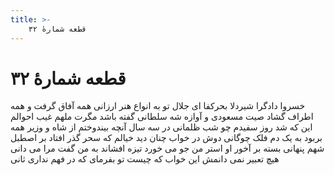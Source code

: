 ```yaml
---
title: >-
    قطعه شمارهٔ ۳۲
---
```

# قطعه شمارهٔ ۳۲

خسروا دادگرا شیردلا بحرکفا
ای جلال تو به انواع هنر ارزانی
همه آفاق گرفت و همه اطراف گشاد
صیت مسعودی و آوازه شه سلطانی
گفته باشد مگرت ملهم غیب احوالم
این که شد روز سفیدم چو شب ظلمانی
در سه سال آنچه بیندوختم از شاه و وزیر
همه بربود به یک دم فلک چوگانی
دوش در خواب چنان دید خیالم که سحر
گذر افتاد بر اصطبل شهم پنهانی
بسته بر آخور او استر من جو می خورد
تیزه افشاند به من گفت مرا می دانی
هیچ تعبیر نمی دانمش این خواب که چیست
تو بفرمای که در فهم نداری ثانی
